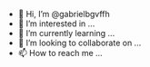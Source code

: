 - 👋 Hi, I’m @gabrielbgvffh
- 👀 I’m interested in ...
- 🌱 I’m currently learning ...
- 💞️ I’m looking to collaborate on ...
- 📫 How to reach me ...

<!---
gabrielbgvffh/gabrielbgvffh is a ✨ special ✨ repository because its `README.md` (this file) appears on your GitHub profile.
You can click the Preview link to take a look at your changes.
--->
